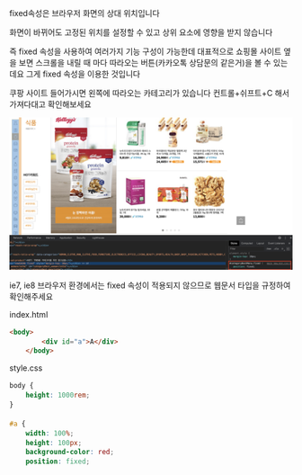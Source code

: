fixed속성은 브라우저 화면의 상대 위치입니다

화면이 바뀌어도 고정된 위치를 설정할 수 있고 상위 요소에 영향을 받지 않습니다

즉 fixed 속성을 사용하여 여러가지 기능 구성이 가능한데 대표적으로 쇼핑몰 사이트 옆을 보면 스크롤을 내릴 때 마다 따라오는 버튼(카카오톡 상담문의 같은거)을 볼 수 있는데요 그게 fixed 속성을 이용한 것입니다

쿠팡 사이트 들어가시면 왼쪽에 따라오는 카테고리가 있습니다 컨트롤+쉬프트+C 해서 가져다대고 확인해보세요

<img src="./position/position-fixed/1.png">

ie7, ie8 브라우저 환경에서는 fixed 속성이 적용되지 않으므로 웹문서 타입을 규정하여 확인해주세요

index.html

```html
<body>
        <div id="a">A</div>
    </body>
```

style.css

```css
body {
    height: 1000rem;
}

#a {
    width: 100%;
    height: 100px;
    background-color: red;
    position: fixed;
```